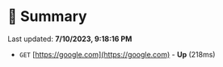 # 📖 Summary
Last updated: **7/10/2023, 9:18:16 PM**

- `GET` [https://google.com](https://google.com) - **Up** (218ms)
